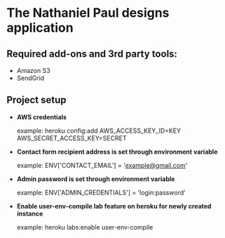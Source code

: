 The Nathaniel Paul designs application
===

Required add-ons and 3rd party tools:
---

- Amazon S3
- SendGrid

Project setup
---

- **AWS credentials**

  example: heroku config:add AWS_ACCESS_KEY_ID=KEY AWS_SECRET_ACCESS_KEY=SECRET

- **Contact form recipient address is set through environment variable**

  example: ENV['CONTACT_EMAIL'] = 'example@gmail.com'

- **Admin password is set through environment variable**

  example: ENV['ADMIN_CREDENTIALS'] = 'login:password'

- **Enable user-env-compile lab feature on heroku for newly created instance**

  example: heroku labs:enable user-env-compile
